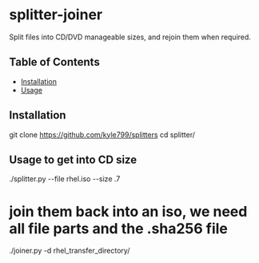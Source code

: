 # splitter-joiner

Split files into CD/DVD manageable sizes, and rejoin them when required.

## Table of Contents

- [Installation](#installation)
- [Usage](#usage)

## Installation

git clone https://github.com/kyle799/splitters
cd splitter/

## Usage to get into CD size

./splitter.py --file rhel.iso --size .7

# join them back into an iso, we need all file parts and the .sha256 file

./joiner.py -d rhel_transfer_directory/


